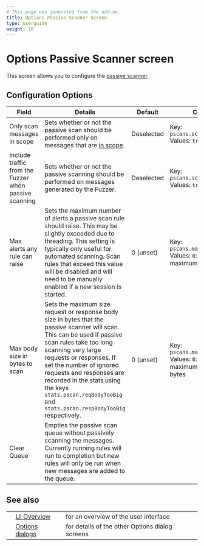 ```yaml
---
# This page was generated from the add-on.
title: Options Passive Scanner Screen
type: userguide
weight: 18
---
```


# Options Passive Scanner screen


This screen allows you to configure the [passive
scanner](/docs/desktop/start/features/pscan/).

## Configuration Options

|                         Field                         |                                                                                                                                                                                 Details                                                                                                                                                                                  |  Default   |                                      Config File                                      |
|-------------------------------------------------------|--------------------------------------------------------------------------------------------------------------------------------------------------------------------------------------------------------------------------------------------------------------------------------------------------------------------------------------------------------------------------|------------|---------------------------------------------------------------------------------------|
| Only scan messages in scope                           | Sets whether or not the passive scan should be performed only on messages that are [in scope](/docs/desktop/start/features/scope/).                                                                                                                                                                                                                                      | Deselected | Key: `pscans.scanOnlyInScope` Values: `true` or `false`                               |
| Include traffic from the Fuzzer when passive scanning | Sets whether or not the passive scanning should be performed on messages generated by the Fuzzer.                                                                                                                                                                                                                                                                        | Deselected | Key: `pscans.scanFuzzerMessages` Values: `true` or `false`                            |
| Max alerts any rule can raise                         | Sets the maximum number of alerts a passive scan rule should raise. This may be slightly exceeded due to threading. This setting is typically only useful for automated scanning. Scan rules that exceed this value will be disabled and will need to be manually enabled if a new session is started.                                                                   | 0 (unset)  | Key: `pscans.maxAlertsPerRule` Values: `0`: unset or the maximum number of alerts     |
| Max body size in bytes to scan                        | Sets the maximum size request or response body size in bytes that the passive scanner will scan. This can be used if passive scan rules take too long scanning very large requests or responses. If set the number of ignored requests and responses are recorded in the stats using the keys `stats.pscan.reqBodyTooBig` and `stats.pscan.respBodyTooBig` respectively. | 0 (unset)  | Key: `pscans.maxBodySizeInBytes` Values: `0`: unset or the maximum body size in bytes |
| Clear Queue                                           | Empties the passive scan queue without passively scanning the messages. Currently running rules will run to completion but new rules will only be run when new messages are added to the queue.                                                                                                                                                                          |            |                                                                                       |

## See also

|   |                                                      |                                                 |
|---|------------------------------------------------------|-------------------------------------------------|
|   | [UI Overview](/docs/desktop/ui/)                     | for an overview of the user interface           |
|   | [Options dialogs](/docs/desktop/ui/dialogs/options/) | for details of the other Options dialog screens |
